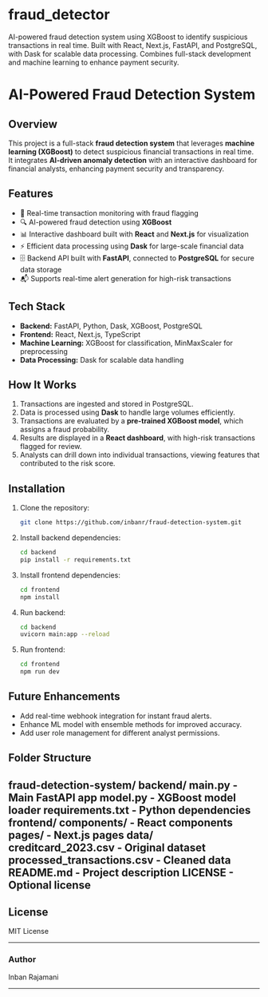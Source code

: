 # fraud_detector
AI-powered fraud detection system using XGBoost to identify suspicious transactions in real time. Built with React, Next.js, FastAPI, and PostgreSQL, with Dask for scalable data processing. Combines full-stack development and machine learning to enhance payment security.


# AI-Powered Fraud Detection System

## Overview
This project is a full-stack **fraud detection system** that leverages **machine learning (XGBoost)** to detect suspicious financial transactions in real time. It integrates **AI-driven anomaly detection** with an interactive dashboard for financial analysts, enhancing payment security and transparency.

## Features
- 🚀 Real-time transaction monitoring with fraud flagging
- 🔍 AI-powered fraud detection using **XGBoost**
- 📊 Interactive dashboard built with **React** and **Next.js** for visualization
- ⚡ Efficient data processing using **Dask** for large-scale financial data
- 🗄️ Backend API built with **FastAPI**, connected to **PostgreSQL** for secure data storage
- 📬 Supports real-time alert generation for high-risk transactions

## Tech Stack
- **Backend:** FastAPI, Python, Dask, XGBoost, PostgreSQL
- **Frontend:** React, Next.js, TypeScript
- **Machine Learning:** XGBoost for classification, MinMaxScaler for preprocessing
- **Data Processing:** Dask for scalable data handling

## How It Works
1. Transactions are ingested and stored in PostgreSQL.
2. Data is processed using **Dask** to handle large volumes efficiently.
3. Transactions are evaluated by a **pre-trained XGBoost model**, which assigns a fraud probability.
4. Results are displayed in a **React dashboard**, with high-risk transactions flagged for review.
5. Analysts can drill down into individual transactions, viewing features that contributed to the risk score.

## Installation
1. Clone the repository:
    ```bash
    git clone https://github.com/inbanr/fraud-detection-system.git
    ```
2. Install backend dependencies:
    ```bash
    cd backend
    pip install -r requirements.txt
    ```
3. Install frontend dependencies:
    ```bash
    cd frontend
    npm install
    ```
4. Run backend:
    ```bash
    cd backend
    uvicorn main:app --reload
    ```
5. Run frontend:
    ```bash
    cd frontend
    npm run dev
    ```

## Future Enhancements
- Add real-time webhook integration for instant fraud alerts.
- Enhance ML model with ensemble methods for improved accuracy.
- Add user role management for different analyst permissions.

## Folder Structure
fraud-detection-system/
backend/
    main.py - Main FastAPI app
    model.py - XGBoost model loader
    requirements.txt - Python dependencies
frontend/
    components/ - React components
    pages/ - Next.js pages
data/
    creditcard_2023.csv - Original dataset
    processed_transactions.csv - Cleaned data
README.md - Project description
LICENSE - Optional license
---

## License
MIT License

---

### Author
Inban Rajamani

---

